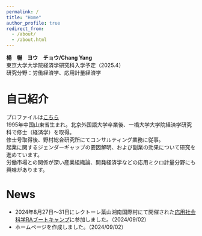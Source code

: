 ```yaml
---
permalink: /
title: "Home"
author_profile: true
redirect_from: 
  - /about/
  - /about.html
---
```

**楊　暢　ヨウ　チョウ/Chang Yang**  
東京大学大学院経済学研究科入学予定（2025.4）  
研究分野：労働経済学、応用計量経済学  

自己紹介
======
プロファイルは[こちら](https://yo-tyo.github.io/profile/)  
1995年中国山東省生まれ。北京外国語大学卒業後、一橋大学大学院経済学研究科で修士（経済学）を取得。  
修士号取得後、野村総合研究所にてコンサルティング業務に従事。   
起業に関するジェンダーギャップの要因解明、および副業の効果について研究を進めています。  
労働市場との関係が深い産業組織論、開発経済学などの応用ミクロ計量分野にも興味があります。  

News
======
- 2024年8月27日～31日にレクトーレ葉山湘南国際村にて開催された[応用社会科学RAブートキャンプ](https://www.ra-bootcamp.jp/)に参加しました。（2024/09/02）
- ホームページを作成しました。（2024/09/02）

